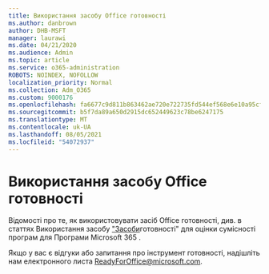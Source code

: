 ```yaml
---
title: Використання засобу Office готовності
ms.author: danbrown
author: DHB-MSFT
manager: laurawi
ms.date: 04/21/2020
ms.audience: Admin
ms.topic: article
ms.service: o365-administration
ROBOTS: NOINDEX, NOFOLLOW
localization_priority: Normal
ms.collection: Adm_O365
ms.custom: 9000176
ms.openlocfilehash: fa6677c9d811b863462ae720e722735fd544ef568e6e10a95cff35e54948735e
ms.sourcegitcommit: b5f7da89a650d2915dc652449623c78be6247175
ms.translationtype: MT
ms.contentlocale: uk-UA
ms.lasthandoff: 08/05/2021
ms.locfileid: "54072937"
---
```

# <a name="using-the-office-readiness-toolkit"></a>Використання засобу Office готовності

Відомості про те, як використовувати засіб Office готовності, див. в статтях Використання засобу ["Засоби](https://docs.microsoft.com/DeployOffice/readiness-toolkit-application-compatibility-microsoft-365-apps)готовності" для оцінки сумісності програм для Програми Microsoft 365 .

Якщо у вас є відгуки або запитання про інструмент готовності, надішліть нам електронного листа ReadyForOffice@microsoft.com.
